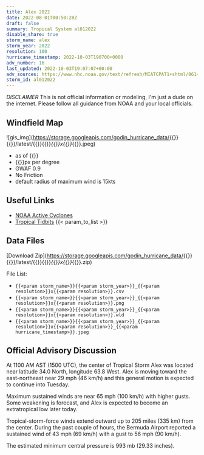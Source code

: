 ```yaml
---
title: Alex 2022
date: 2022-08-01T00:50:28Z
draft: false
summary: Tropical System al012022
disable_share: true
storm_name: alex
storm_year: 2022
resolution: 100
hurricane_timestamp: 2022-10-03T190700+0000
adv_number: 16
last_updated: 2022-10-03T19:07:07+00:00
adv_sources: https://www.nhc.noaa.gov/text/refresh/MIATCPAT1+shtml/061448.shtml;https://www.nhc.noaa.gov/refresh/graphics_at1+shtml/145030.shtml?cone
storm_id: al012022
---
```

*DISCLAIMER* This is not official information or modeling, I'm just a dude on the internet.  Please follow all guidance from NOAA and your local officials.

## Windfield Map
![gis_img](https://storage.googleapis.com/godin_hurricane_data/{{<param storm_name>}}{{<param storm_year>}}/latest/{{<param storm_name>}}{{<param storm_year>}}_{{<param resolution>}}x{{<param resolution>}}_{{<param hurricane_timestamp>}}.jpeg)

- as of {{<param last_updated>}}
- {{<param resolution>}}px per degree
- GWAF 0.9
- No Friction
- default radius of maximum wind is 15kts

## Useful Links
- [NOAA Active Cyclones](https://www.nhc.noaa.gov/)
- [Tropical Tidbits](https://www.tropicaltidbits.com/storminfo/)
{{< param_to_list >}}

## Data Files
[Download Zip](https://storage.googleapis.com/godin_hurricane_data/{{<param storm_name>}}{{<param storm_year>}}/latest/{{<param storm_name>}}{{<param storm_year>}}_{{<param resolution>}}x{{<param resolution>}}_{{<param hurricane_timestamp>}}.zip)

File List:
- `{{<param storm_name>}}{{<param storm_year>}}_{{<param resolution>}}x{{<param resolution>}}.csv`
- `{{<param storm_name>}}{{<param storm_year>}}_{{<param resolution>}}x{{<param resolution>}}.png`
- `{{<param storm_name>}}{{<param storm_year>}}_{{<param resolution>}}x{{<param resolution>}}.wld`
- `{{<param storm_name>}}{{<param storm_year>}}_{{<param resolution>}}x{{<param resolution>}}_{{<param hurricane_timestamp>}}.jpeg`


## Official Advisory Discussion
At 1100 AM AST (1500 UTC), the center of Tropical Storm Alex was
located near latitude 34.0 North, longitude 63.8 West. Alex is
moving toward the east-northeast near 29 mph (46 km/h) and this 
general motion is expected to continue into Tuesday.
 
Maximum sustained winds are near 65 mph (100 km/h) with higher
gusts.  Some weakening is forecast, and Alex is expected to become 
an extratropical low later today.
 
Tropical-storm-force winds extend outward up to 205 miles (335 km)
from the center. During the past couple of hours, the Bermuda 
Airport reported a sustained wind of 43 mph (69 km/h) with a gust to 
56 mph (90 km/h).
 
The estimated minimum central pressure is 993 mb (29.33 inches).